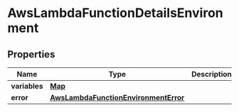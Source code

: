 

# AwsLambdaFunctionDetailsEnvironment


## Properties

| Name | Type | Description | Notes |
|------------ | ------------- | ------------- | -------------|
|**variables** | [**Map**](Map.md) |  |  [optional] |
|**error** | [**AwsLambdaFunctionEnvironmentError**](AwsLambdaFunctionEnvironmentError.md) |  |  [optional] |



